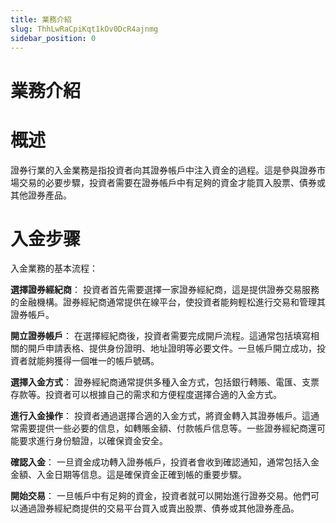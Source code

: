 ```yaml
---
title: 業務介紹
slug: ThhLwRaCpiKqt1kOv0DcR4ajnmg
sidebar_position: 0
---
```



# 業務介紹

# 概述

證券行業的入金業務是指投資者向其證券帳戶中注入資金的過程。這是參與證券市場交易的必要步驟，投資者需要在證券帳戶中有足夠的資金才能買入股票、債券或其他證券產品。

# 入金步骤

入金業務的基本流程：

**選擇證券經紀商**： 投資者首先需要選擇一家證券經紀商，這是提供證券交易服務的金融機構。證券經紀商通常提供在線平台，使投資者能夠輕松進行交易和管理其證券帳戶。

**開立證券帳戶**： 在選擇經紀商後，投資者需要完成開戶流程。這通常包括填寫相關的開戶申請表格、提供身份證明、地址證明等必要文件。一旦帳戶開立成功，投資者就能夠獲得一個唯一的帳戶號碼。

**選擇入金方式**： 證券經紀商通常提供多種入金方式，包括銀行轉賬、電匯、支票存款等。投資者可以根據自己的需求和方便程度選擇合適的入金方式。

**進行入金操作**： 投資者通過選擇合適的入金方式，將資金轉入其證券帳戶。這通常需要提供一些必要的信息，如轉賬金額、付款帳戶信息等。一些證券經紀商還可能要求進行身份驗證，以確保資金安全。

**確認入金**： 一旦資金成功轉入證券帳戶，投資者會收到確認通知，通常包括入金金額、入金日期等信息。這是確保資金正確到帳的重要步驟。

**開始交易**： 一旦帳戶中有足夠的資金，投資者就可以開始進行證券交易。他們可以通過證券經紀商提供的交易平台買入或賣出股票、債券或其他證券產品。

